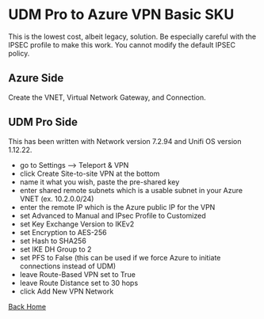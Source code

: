 # UDM Pro to Azure VPN Basic SKU

This is the lowest cost, albeit legacy, solution. Be especially careful with the IPSEC profile to make this work. You cannot modify the default IPSEC policy. 

## Azure Side

Create the VNET, Virtual Network Gateway, and Connection. 

## UDM Pro Side

This has been written with Network version 7.2.94 and Unifi OS version 1.12.22. 

* go to Settings --> Teleport & VPN
* click Create Site-to-site VPN at the bottom
* name it what you wish, paste the pre-shared key
* enter shared remote subnets which is a usable subnet in your Azure VNET (ex. 10.2.0.0/24)
* enter the remote IP which is the Azure public IP for the VPN
* set Advanced to Manual and IPsec Profile to Customized
* set Key Exchange Version to IKEv2
* set Encryption to AES-256
* set Hash to SHA256
* set IKE DH Group to 2
* set PFS to False (this can be used if we force Azure to initiate connections instead of UDM)
* leave Route-Based VPN set to True
* leave Route Distance set to 30 hops
* click Add New VPN Network

[Back Home](/README.md)